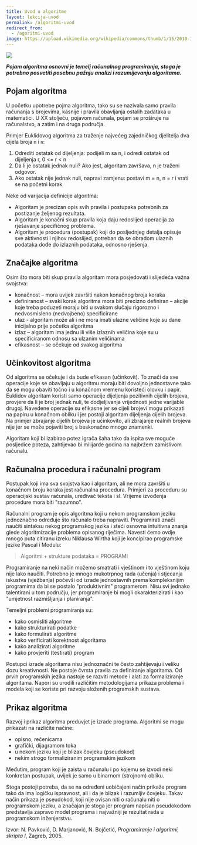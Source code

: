 ```yaml
---
title: Uvod u algoritme
layout: lekcija-uvod
permalink: /algoritmi-uvod
redirect_from:
  - /agoritmi-uvod
image: https://upload.wikimedia.org/wikipedia/commons/thumb/1/15/2010-10-30_Geeste%2C_Moormuseum_032_%285207510676%29.jpg/1024px-2010-10-30_Geeste%2C_Moormuseum_032_%285207510676%29.jpg
---
```


![]({{page.image}})

***Pojam algoritma osnovni je temelj računalnog programiranja, stoga je potrebno posvetiti posebnu pažnju analizi i razumijevanju algoritama.***

## Pojam algoritma

U početku upotrebe pojma algoritma, tako su se nazivala samo pravila računanja s brojevima, kasnije i pravila obavljanja ostalih zadataka u matematici. U XX stoljeću, pojavom računala,
pojam se proširuje na računalstvo, a zatim i na druga područja.

Primjer Euklidovog algoritma za traženje najvećeg zajedničkog djelitelja dva cijela broja `m` i `n`:
1. Odrediti ostatak od dijeljenja: podijeli m sa n, i odredi ostatak od dijeljenja r, 0 <= r < n
2. Da li je ostatak jednak nuli? Ako jest, algoritam završava, n je traženi odgovor.
3. Ako ostatak nije jednak nuli, napravi zamjenu: postavi m = n, n = r i vrati se na početni korak

Neke od varijacija definicije algoritma:
* Algoritam je precizan opis svih pravila i postupaka potrebnih za postizanje željenog rezultata.
* Algoritam je konačni skup pravila koja daju redoslijed operacija za rješavanje specifičnog problema.
* Algoritam je procedura (postupak) koji do posljednjeg detalja opisuje sve aktivnosti i njihov redoslijed, potreban da se obradom ulaznih podataka dođe do izlaznih podataka, odnosno rješenja.

## Značajke algoritma

Osim što mora biti skup pravila algoritam mora posjedovati i slijedeća važna svojstva:
* konačnost – mora uvijek završiti nakon konačnog broja koraka
* definiranost – svaki korak algoritma mora biti precizno definiran – akcije koje treba poduzeti moraju biti u svakom slučaju rigorozno i nedvosmisleno (nedvojbeno) specificirane
* ulaz - algoritam može ali i ne mora imati ulazne veličine koje su dane inicijalno prije početka algoritma
* izlaz – algoritam ima jednu ili više izlaznih veličina koje su u specificiranom odnosu sa ulzanim veličinama
* efikasnost – se očekuje od svakog algoritma

## Učinkovitost algoritma

Od algoritma se očekuje i da bude efikasan (učinkovit). To znači da sve operacije koje se obavljaju u algoritmu moraju biti dovoljno jednostavne tako da se mogu obaviti točno i u konačnom vremenu koristeći olovku i papir. Euklidov algoritam koristi samo operacije dijeljenja pozitivnih cijelih brojeva, provjere da li je broj jednak nuli, te dodjeljivanja vrijednosti jedne varijable drugoj. Navedene operacije su efikasne jer se cijeli brojevi mogu prikazati na papiru u
konačnom obliku i jer postoji algoritam dijeljenja cijelih brojeva. Na primjer zbrajanje cijelih brojeva je učinkovito, ali zbrajanje realnih brojeva nije jer se može pojaviti broj s beskonačno mnogo znamenki.

Algoritam koji bi izabirao potez igrača šaha tako da ispita sve moguće posljedice poteza, zahtijevao bi milijarde godina na najbržem zamislivom računalu.

## Računalna procedura i računalni program

Postupak koji ima sva svojstva kao i algoritam, ali ne mora završiti u konačnom broju koraka jest računalna procedura. Primjeri za proceduru su operacijski sustav računala, uređivač teksta i sl. Vrijeme izvođenja procedure mora biti "razumno".

Računalni program je opis algoritma koji u nekom programskom jeziku jednoznačno određuje što računalo treba napraviti.
Programirati znači naučiti sintaksu nekog programskog jezika i steći osnovna intuitivna znanja glede algoritmizacije problema opisanog riječima. Navesti ćemo ovdje mnogo puta citiranu izreku Niklausa Wirtha koji je koncipirao programske jezike Pascal i Modulu:

> Algoritmi + strukture podataka = PROGRAMI

Programiranje na neki način možemo smatrati i vještinom i to vještinom koju nije lako naučiti. Potrebno je mnogo mukotrpnog rada (učenja) i stjecanja iskustva (vježbanja) počevši od izrade jednostavnih prema kompleksnijim programima da bi se postalo "produktivnim" programerom. Nisu svi jednako talentirani u tom području, jer programiranje bi mogli okarakterizirati i kao "umjetnost razmišljanja i planiranja".

Temeljni problemi programiranja su:
* kako osmisliti algoritme
* kako strukturirati podatke
* kako formulirati algoritme
* kako verificirati korektnost algoritama
* kako analizirati algoritme
* kako provjeriti (testirati) program

Postupci izrade algoritama nisu jednoznačni te često zahtijevaju i veliku dozu kreativnosti. Ne postoje čvrsta pravila za definiranje algoritama. Od prvih programskih jezika nastoje se razviti metode i alati za formaliziranje algoritama. Napori su urodili različitim metodologijama prikaza problema i modela koji se koriste pri razvoju složenih programskih sustava.

## Prikaz algoritma

Razvoj i prikaz algoritma preduvjet je izrade programa. Algoritmi se mogu prikazati na različite načine:
* opisno, rečenicama
* grafički, dijagramom toka
* u nekom jeziku koji je blizak čovjeku (pseudokod)
* nekim strogo formaliziranim programskim jezikom

Međutim, program koji je zaista u računalu i po kojemu se izvodi neki konkretan postupak, uvijek je samo u binarnom (strojnom) obliku.

Stoga postoji potreba, da se na određeni uobičajeni način prikaže program tako da ima logičku ispravnost, ali i da je blizak i razumljiv čovjeku. Takav način prikaza je pseudokod, koji nije ovisan niti o računalu niti o programskom jeziku, a značajan je stoga jer program napisan pseudokodom predstavlja zapravo model programa i najvažniji je rezultat rada u programskom inženjerstvu.


Izvor: N. Pavković, D. Marjanović, N. Bojčetić, *Programiranje i algoritmi, skripta I*, Zagreb, 2005.
